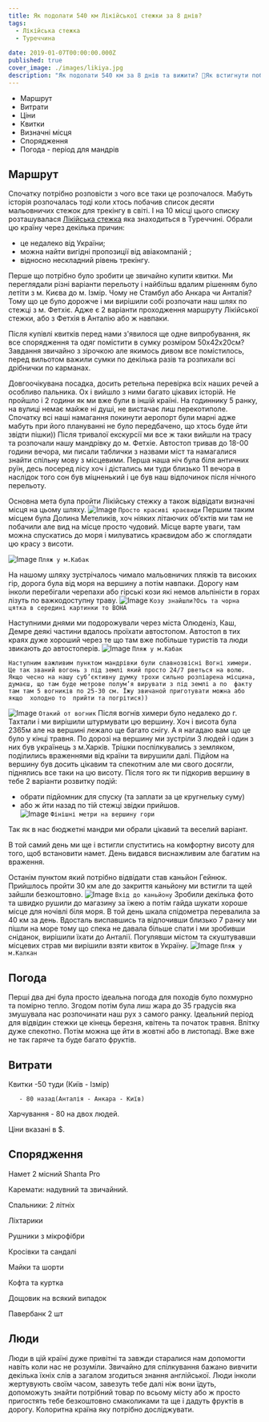 ```yaml
---
title: Як подолати 540 км Лікійської стежки за 8 днів?
tags:
  - Лікійська стежка
  - Туреччина
  
date: 2019-01-07T00:00:00.000Z
published: true
cover_image: ./images/likiya.jpg
description: "Як подолати 540 км за 8 днів та вижити? 🤔Як встигнути побачити всі красоти країни та відпочити?Можна обрати варіант ALl- Inclusive а можна взяти палатку та кайфанути і проникнутись турецькою культурою"
---
```

* Маршрут
* Витрати
* Ціни
* Квитки
* Визначні місця
* Спорядження
* Погода - період для мандрів

## Маршрут

Спочатку потрібно розповісти з чого все таки це розпочалося. Мабуть історія розпочалась тоді коли хтось побачив список десяти мальовничих стежок для трекінгу в світі. І на 10 місці цього списку розташувалася [Лікійська стежка](https://ru.wikipedia.org/wiki/%D0%9B%D0%B8%D0%BA%D0%B8%D0%B9%D1%81%D0%BA%D0%B0%D1%8F_%D1%82%D1%80%D0%BE%D0%BF%D0%B0) яка знаходиться в Туреччині. Обрали цю країну через декілька причин:

* це недалеко від України;
* можна найти вигідні пропозиції від авіакомпаній ;
* відносно нескладний рівень трекінгу.

Перше що потрібно було зробити це звичайно купити квитки. Ми переглядали різні варіанти перельоту і найбільш вдалим рішенням було летіти з м. Києва до м. Ізмір. Чому не Стамбул або Анкара чи Анталія? Тому що це було дорожче і ми вирішили собі розпочати наш шлях по стежці з м. Фетхіє. Адже є 2 варіанти проходження маршруту Лікійської стежки, або з Фетхія в Анталію або ж навпаки. 

Після купівлі квитків перед нами з'явилося ще одне  випробування, як все спорядження та одяг помістити в сумку розміром 50x42x20см? Завдання звичайно з  зірочкою  але якимось дивом все помістилось, перед вильотом важили сумки по декілька разів та розпихали всі дрібнички по карманах. 

Довгоочікувана посадка, досить ретельна перевірка всіх наших речей а особливо пальника. Ох і вийшло з ними багато цікавих історій. Не пройшло і 2 години як ми вже були в іншій країні. На годиннику 5 ранку, на вулиці немає майже ні душі, не вистачає лиш перекотиполе. Спочатку всі наші намагання покинути аеропорт були марні адже мабуть при його  плануванні не було передбачено, що хтось буде йти звідти пішки)) Після тривалої екскурсії ми все ж таки вийшли на трасу та розпочали нашу мандрівку до м. Фетхіе. Автостоп тривав до 18-00 години вечора, ми писали таблички з назвами міст та намагалися знайти спільну мову  з місцевими. Перша наша ніч була  біля античних руїн, десь посеред лісу хоч і дістались ми туди близько 11 вечора в наслідок того сон був міцненький і це був наш відпочинок після нічного перельоту.

Основна мета була пройти Лікійську стежку а також відвідати визначні місця на цьому шляху.
![Image](./images/likia-mountain.jpg.jpg)
`Просто красиві краєвиди`
Першим таким місцем була Долина Метеликів, хоч ніяких літаючих об’єктів ми там не побачили але вид на місце просто чудовий. Місце варте уваги, там можна спускатись до моря і милуватись краєвидом або ж споглядати цю красу з висоти.


![Image](./images/kabak-beach.jpg)
`Пляж у м.Кабак`

На нашому шляху зустрічалось чимало  мальовничих пляжів та високих гір, дорога була від моря на вершину а потім навпаки. Дорогу нам інколи перебігали черепахи або гірські кози які немов альпіністи в горах лізуть по важкодоступну траву.
![Image](./images/koza.jpg)
`Козу знайшли?Ось та чорна цятка в середині картинки то ВОНА`

Наступними днями ми подорожували через міста Олюденіз, Каш, Демре деякі частини вдалось проїхати автостопом. Автостоп в тих краях дуже хороший через те що там вже побільше туристів та люди звикають до автостоперів.
![Image](./images/kas-beach.jpg)
`Пляж у м.Кабак`

  	Наступним важливим пунктом мандрівки були славнозвісні Вогні химери. Це так званий вогонь з під землі який просто 24/7 рветься на волю. Якщо чесно на нашу суб’єктивну думку трохи сильно розпіарена місцина, думаєш, що там буде метрове полум’я вирувати з під землі а по  факту там там 5 вогників по 25-30 см. Їжу звичаной приготувати можна або якщо  холодно то  прийти та погрітися))

![Image](./images/khimera-fire.jpg)
`Отакий от вогник`
Після вогнів химери було недалеко до г. Тахтали і ми вирішили штурмувати цю вершину. Хоч і висота була 2365м але на вершині лежало ще багато снігу. А я нагадаю вам що це було у кінці травня. По дорозі на вершину ми зустріли 3 людей і один з них був українець з м.Харків. Трішки поспілкувались з земляком, поділились враженнями від країни та вирушили далі. Підйом на вершину був досить цікавим та спекотним але ми свого досягли, піднялись все таки на цю висоту. Після того як ти підкорив вершину в тебе 2 варіанти розвитку подій:

* обрати підйомник для спуску (та заплати за це кругнельку суму)
* або ж йти назад по тій стежці звідки прийшов.  
![Image](./images/tahtaly.jpg)
`Фінішні метри на вершину гори`

Так як в нас бюджетні мандри ми обрали цікавий та веселий варіант.

В той самий день ми ще і встигли спуститись на комфортну висоту для того, щоб встановити намет. День видався виснажливим але багатим на враження.

Останім пунктом  який потрібно відвідати став каньйон Гейнюк. Прийшлось пройти 30 км але до закриття каньйону ми встигли та щей зайшли безкоштовно.
![Image](./images/genyouk.jpg)
`Вхід до каньйону`
Зробили декілька фото та швидко рушили до магазину за їжею а потім гайда шукати хороше місце для ночівлі  біля моря. В той день шкала спідометра перевалила за 40 км за день. Вдосталь виспавшись та відпочивши близько 7 ранку ми пішли на море тому що спека не давала більше спати і ми зробивши сніданок, вирішили їхати до Анталії. Погулявши містом та скуштувавши місцевих страв ми вирішили взяти квиток в Україну.
![Image](./images/kalkan-beach.jpg)
`Пляж у м.Калкан`

## Погода 

Перші два дні була просто ідеальна погода для походів було похмурно та помірно тепло. Згодом потім була лиш жара до 35 градусів яка змушувала нас розпочинати наш рух з самого ранку. Ідеальний період для відвідин стежки це кінець березня, квітень та початок травня. Влітку дуже спекотно. Потім можна ще йти в жовтні або в листопаді. Вже вже не так гаряче та буде багато фруктів.

## Витрати

Квитки -50 туди (Київ - Ізмір)

       - 80 назад(Анталія - Анкара - Київ)

Харчування - 80 на двох людей.

Ціни вказані в $.

## Спорядження

Намет 2 місний Shanta Pro

Каремати: надувний та звичайний.

Спальники: 2 літніх

Ліхтарики

Рушники з мікрофібри

Кросівки та сандалі

Майки та шорти

Кофта та куртка

Дощовик на всякий випадок

Павербанк 2 шт

## Люди

Люди в цій країні дуже привітні та завжди старалися нам допомогти навіть коли нас не розуміли. Звичайно для спілкування бажано вивчити декілька їхніх слів а загалом згодиться знання англійської. Люди інколи жертувують своїм часом, завезуть тебе далі ніж вони їдуть, допоможуть знайти потрібний товар по всьому місту або ж просто пригостять тебе безкоштовно смаколиками та ще і дадуть фруктів в дорогу. Колоритна країна яку потрібно досліджувати.
